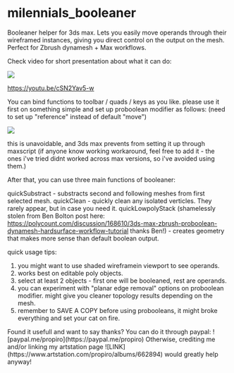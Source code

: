 # milennials_booleaner
Booleaner helper for 3ds max.
Lets you easily move operands through their wireframed instances, giving you direct control on the output on the mesh. Perfect for Zbrush dynamesh + Max workflows.

Check video for short presentation about what it can do:

[![](https://i.imgur.com/3MYJkHt.png)](https://youtu.be/cSN2Yav5-wI)

https://youtu.be/cSN2Yav5-w

You can bind functions to toolbar / quads / keys as you like.
please use it first on something simple and set up proboolean modifier as follows: (need to set up "reference" instead of default "move")

![](https://i.imgur.com/65Lgnpg.png)

this is unavoidable, and 3ds max prevents from setting it up through maxscript (if anyone know working workaround, feel free to add it - the ones i've tried didnt worked across max versions, so i've avoided using them.)

After that, you can use three main functions of booleaner:

quickSubstract - substracts second and following meshes from first selected mesh.
quickClean - quickly clean any isolated verticles. They rarely appear, but in case you need it.
quickLowpolyStack (shamelessly stolen from Ben Bolton post here: https://polycount.com/discussion/168610/3ds-max-zbrush-proboolean-dynamesh-hardsurface-workflow-tutorial thanks Ben!) - creates geometry that makes more sense than default boolean output.

quick usage tips:
1. you might want to use shaded wireframein viewport to see operands.
2. works best on editable poly objects.
3. select at least 2 objects - first one will be booleaned, rest are operands.
4. you can experiment with "planar edge removal" options on proboolean modifier. might give you cleaner topology results depending on the mesh.
5. remember to SAVE A COPY before using probooleans, it might broke everything and set your cat on fire.


<shilling>
Found it usefull and want to say thanks? You can do it through paypal: ![paypal.me/propiro](https://paypal.me/propiro)
Otherwise, crediting me and/or linking my artstation page ![LINK](https://www.artstation.com/propiro/albums/662894) would greatly help anyway!
</shilling>

